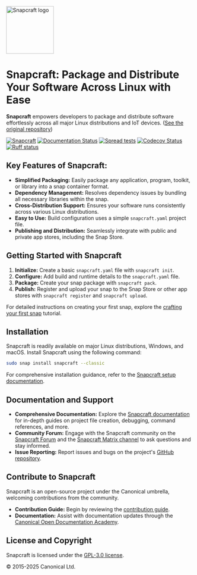 <img src="https://dashboard.snapcraft.io/site_media/appmedia/2018/04/Snapcraft-logo-bird.png" alt="Snapcraft logo" style="height: 128px; display: block">

# Snapcraft: Package and Distribute Your Software Across Linux with Ease

**Snapcraft** empowers developers to package and distribute software effortlessly across all major Linux distributions and IoT devices. ([See the original repository](https://github.com/canonical/snapcraft))

[![Snapcraft][snapcraft-badge]][snapcraft-site]
[![Documentation Status][rtd-badge]][rtd-latest]
[![Spread tests][gha-spread-badge]][gha-spread]
[![Codecov Status][codecov-badge]][codecov-status]
[![Ruff status][ruff-badge]][ruff-site]

## Key Features of Snapcraft:

*   **Simplified Packaging:** Easily package any application, program, toolkit, or library into a snap container format.
*   **Dependency Management:** Resolves dependency issues by bundling all necessary libraries within the snap.
*   **Cross-Distribution Support:** Ensures your software runs consistently across various Linux distributions.
*   **Easy to Use:** Build configuration uses a simple `snapcraft.yaml` project file.
*   **Publishing and Distribution:**  Seamlessly integrate with public and private app stores, including the Snap Store.

## Getting Started with Snapcraft

1.  **Initialize:** Create a basic `snapcraft.yaml` file with `snapcraft init`.
2.  **Configure:** Add build and runtime details to the `snapcraft.yaml` file.
3.  **Package:** Create your snap package with `snapcraft pack`.
4.  **Publish:** Register and upload your snap to the Snap Store or other app stores with `snapcraft register` and `snapcraft upload`.

For detailed instructions on creating your first snap, explore the [crafting your first snap](https://documentation.ubuntu.com/snapcraft/stable/tutorials/craft-a-snap) tutorial.

## Installation

Snapcraft is readily available on major Linux distributions, Windows, and macOS. Install Snapcraft using the following command:

```bash
sudo snap install snapcraft --classic
```

For comprehensive installation guidance, refer to the [Snapcraft setup documentation](https://documentation.ubuntu.com/snapcraft/stable/how-to/setup/set-up-snapcraft).

## Documentation and Support

*   **Comprehensive Documentation:** Explore the [Snapcraft documentation](https://documentation.ubuntu.com/snapcraft/stable) for in-depth guides on project file creation, debugging, command references, and more.
*   **Community Forum:** Engage with the Snapcraft community on the [Snapcraft Forum](https://forum.snapcraft.io) and the [Snapcraft Matrix channel](https://matrix.to/#/#snapcraft:ubuntu.com) to ask questions and stay informed.
*   **Issue Reporting:** Report issues and bugs on the project's [GitHub repository](https://github.com/canonical/snapcraft/issues).

## Contribute to Snapcraft

Snapcraft is an open-source project under the Canonical umbrella, welcoming contributions from the community.

*   **Contribution Guide:** Begin by reviewing the [contribution guide](CONTRIBUTING.md).
*   **Documentation:** Assist with documentation updates through the [Canonical Open Documentation Academy](https://github.com/canonical/open-documentation-academy).

## License and Copyright

Snapcraft is licensed under the [GPL-3.0 license](LICENSE).

© 2015-2025 Canonical Ltd.

[snapcraft-badge]: https://snapcraft.io/snapcraft/badge.svg
[snapcraft-site]: https://snapcraft.io/snapcraft
[rtd-badge]: https://readthedocs.com/projects/canonical-snapcraft/badge/?version=latest
[rtd-latest]: https://documentation.ubuntu.com/snapcraft/latest/?badge=latest
[gha-spread-badge]: https://github.com/canonical/snapcraft/actions/workflows/spread-scheduled.yaml/badge.svg?branch=main
[gha-spread]: https://github.com/canonical/snapcraft/actions/workflows/spread-scheduled.yaml
[ruff-badge]: https://img.shields.io/endpoint?url=https://raw.githubusercontent.com/astral-sh/ruff/main/assets/badge/v2.json
[ruff-site]: https://github.com/astral-sh/ruff
[codecov-badge]: https://codecov.io/github/canonical/snapcraft/coverage.svg?branch=master
[codecov-status]: https://codecov.io/github/canonical/snapcraft?branch=master